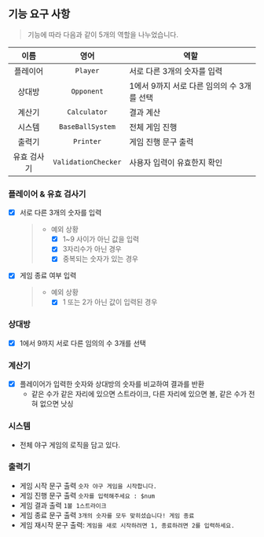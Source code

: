 ## 기능 요구 사항

> 기능에 따라 다음과 같이 5개의 역할을 나누었습니다.

|   이름   |         영어          | 역할                         |
|:------:|:-------------------:|----------------------------|
|  플레이어  |      `Player`       | 서로 다른 3개의 숫자를 입력           |
|  상대방   |     `Opponent`      | 1에서 9까지 서로 다른 임의의 수 3개를 선택 | 
|  계산기   |    `Calculator`     | 결과 계산                      |
|  시스템   |  `BaseBallSystem`   | 전체 게임 진행                   |
|  출력기   |      `Printer`      | 게임 진행 문구 출력                |
| 유효 검사기 | `ValidationChecker` | 사용자 입력이 유효한지 확인            |

### 플레이어 & 유효 검사기
- [x] 서로 다른 3개의 숫자를 입력
    > - 예외 상황
    >   - [x] 1~9 사이가 아닌 값을 입력
    >   - [x] 3자리수가 아닌 경우
    >   - [x] 중복되는 숫자가 있는 경우
- [x] 게임 종료 여부 입력
    > - 예외 상황
    >   - [x] 1 또는 2가 아닌 값이 입력된 경우

### 상대방
- [x] 1에서 9까지 서로 다른 임의의 수 3개를 선택

### 계산기
- [x] 플레이어가 입력한 숫자와 상대방의 숫자를 비교하여 결과를 반환
    - 같은 수가 같은 자리에 있으면 스트라이크, 다른 자리에 있으면 볼, 같은 수가 전혀 없으면 낫싱

### 시스템
- 전체 야구 게임의 로직을 담고 있다.

### 출력기
- 게임 시작 문구 출력 `숫자 야구 게임을 시작합니다.`
- 게임 진행 문구 출력 `숫자를 입력해주세요 : $num`
- 게임 결과 출력 `1볼 1스트라이크`
- 게임 종료 문구 출력 `3개의 숫자를 모두 맞히셨습니다! 게임 종료`
- 게임 재시작 문구 출력: `게임을 새로 시작하려면 1, 종료하려면 2를 입력하세요.`